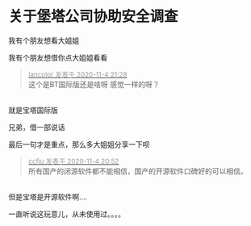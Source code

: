 # 关于堡塔公司协助安全调查


我有个朋友想看大姐姐<img src="static/image/smiley/default/lol.gif" smilieid="12" border="0" alt="" />

我有个朋友想借你点大姐姐看看

<div class="quote"><blockquote><font size="2"><a href="https://www.hostloc.com/forum.php?mod=redirect&amp;goto=findpost&amp;pid=9403659&amp;ptid=762488" target="_blank"><font color="#999999">lancolor 发表于 2020-11-4 21:28</font></a></font><br />
这个是BT国际版还是啥呀 感觉一样的呀？</blockquote></div><br />
就是宝塔国际版

兄弟，借一部说话<br />


最后一句才是重点，那么多大姐姐分享一下呗

<div class="quote"><blockquote><font size="2"><a href="https://www.hostloc.com/forum.php?mod=redirect&amp;goto=findpost&amp;pid=9403522&amp;ptid=762488" target="_blank"><font color="#999999">ccfiu 发表于 2020-11-4 20:52</font></a></font><br />
所有国产的闭源软件都不能相信，国产的开源软件口碑好的可以相信。</blockquote></div><br />
但是宝塔是开源软件啊....

一直听说这玩意儿，从未使用过。。。。
